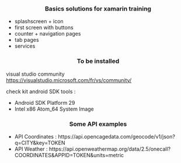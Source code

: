 <center><h3>Basics solutions for xamarin training</h3></center>
<ul>
  <li>splashscreen + icon</li>
  <li>first screen with buttons</li>
  <li>counter + navigation pages</li>
  <li>tab pages</li>
  <li>services</li>
</ul>

<center><h3>To be installed</h3></center>

visual studio community
https://visualstudio.microsoft.com/fr/vs/community/

check kit android SDK tools :
<ul>
  <li>Android SDK Platform 29</li>
  <li>Intel x86 Atom_64 System Image</li>
</ul>

<center><h3>Some API examples</h3></center>

<ul>
  <li>API Coordinates : https://api.opencagedata.com/geocode/v1/json?q=CITY&key=TOKEN</li>
  <li>API Weather : https://api.openweathermap.org/data/2.5/onecall?COORDINATES&APPID=TOKEN&units=metric</li>
</ul>
